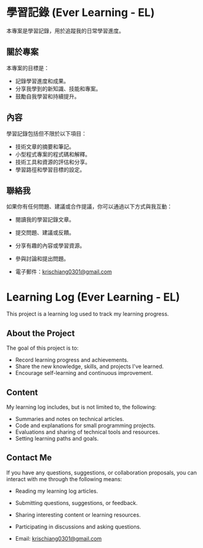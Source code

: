 # 學習記錄 (Ever Learning - EL)

本專案是學習記錄，用於追蹤我的日常學習進度。

## 關於專案

本專案的目標是：

- 記錄學習進度和成果。
- 分享我學到的新知識、技能和專案。
- 鼓勵自我學習和持續提升。

## 內容

學習記錄包括但不限於以下項目：

- 技術文章的摘要和筆記。
- 小型程式專案的程式碼和解釋。
- 技術工具和資源的評估和分享。
- 學習路徑和學習目標的設定。

## 聯絡我

如果你有任何問題、建議或合作提議，你可以通過以下方式與我互動：

- 閱讀我的學習記錄文章。
- 提交問題、建議或反饋。
- 分享有趣的內容或學習資源。
- 參與討論和提出問題。

- 電子郵件：krischiang0301@gmail.com

# Learning Log (Ever Learning - EL)

This project is a learning log used to track my learning progress.

## About the Project

The goal of this project is to:

- Record learning progress and achievements.
- Share the new knowledge, skills, and projects I've learned.
- Encourage self-learning and continuous improvement.

## Content

My learning log includes, but is not limited to, the following:

- Summaries and notes on technical articles.
- Code and explanations for small programming projects.
- Evaluations and sharing of technical tools and resources.
- Setting learning paths and goals.

## Contact Me

If you have any questions, suggestions, or collaboration proposals, you can interact with me through the following means:

- Reading my learning log articles.
- Submitting questions, suggestions, or feedback.
- Sharing interesting content or learning resources.
- Participating in discussions and asking questions.

- Email: krischiang0301@gmail.com
